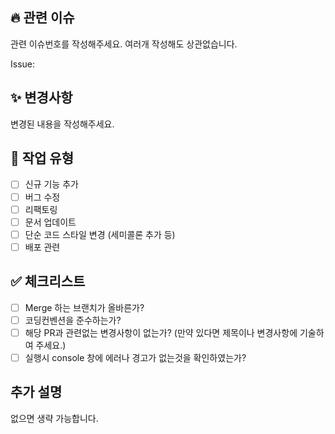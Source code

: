 ## 🔥 관련 이슈
관련 이슈번호를 작성해주세요. 여러개 작성해도 상관없습니다.

Issue: 

## ✨ 변경사항
변경된 내용을 작성해주세요.

## 📝 작업 유형
- [ ] 신규 기능 추가
- [ ] 버그 수정
- [ ] 리팩토링
- [ ] 문서 업데이트
- [ ] 단순 코드 스타일 변경 (세미콜론 추가 등)
- [ ] 배포 관련

## ✅ 체크리스트
- [ ] Merge 하는 브랜치가 올바른가?
- [ ] 코딩컨벤션을 준수하는가?
- [ ] 해당 PR과 관련없는 변경사항이 없는가? (만약 있다면 제목이나 변경사항에 기술하여 주세요.)
- [ ] 실행시 console 창에 에러나 경고가 없는것을 확인하였는가?

## 추가 설명
없으면 생략 가능합니다.

